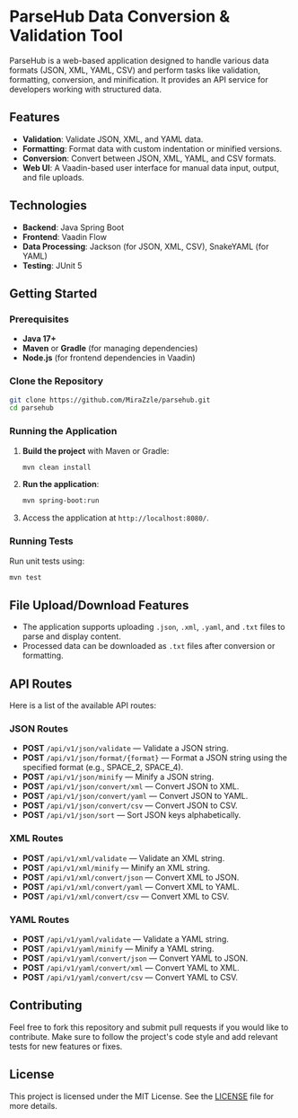 # ParseHub Data Conversion & Validation Tool

ParseHub is a web-based application designed to handle various data formats (JSON, XML, YAML, CSV) and perform tasks like validation, formatting, conversion, and minification. It provides an API service for developers working with structured data.

## Features

- **Validation**: Validate JSON, XML, and YAML data.
- **Formatting**: Format data with custom indentation or minified versions.
- **Conversion**: Convert between JSON, XML, YAML, and CSV formats.
- **Web UI**: A Vaadin-based user interface for manual data input, output, and file uploads.

## Technologies

- **Backend**: Java Spring Boot
- **Frontend**: Vaadin Flow
- **Data Processing**: Jackson (for JSON, XML, CSV), SnakeYAML (for YAML)
- **Testing**: JUnit 5

## Getting Started

### Prerequisites

- **Java 17+**
- **Maven** or **Gradle** (for managing dependencies)
- **Node.js** (for frontend dependencies in Vaadin)

### Clone the Repository

```bash
git clone https://github.com/MiraZzle/parsehub.git
cd parsehub
```

### Running the Application

1. **Build the project** with Maven or Gradle:

   ```bash
   mvn clean install
   ```

2. **Run the application**:

   ```bash
   mvn spring-boot:run
   ```

3. Access the application at `http://localhost:8080/`.

### Running Tests

Run unit tests using:

```bash
mvn test
```

## File Upload/Download Features

- The application supports uploading `.json`, `.xml`, `.yaml`, and `.txt` files to parse and display content.
- Processed data can be downloaded as `.txt` files after conversion or formatting.

## API Routes

Here is a list of the available API routes:

### JSON Routes

- **POST** `/api/v1/json/validate` — Validate a JSON string.
- **POST** `/api/v1/json/format/{format}` — Format a JSON string using the specified format (e.g., SPACE_2, SPACE_4).
- **POST** `/api/v1/json/minify` — Minify a JSON string.
- **POST** `/api/v1/json/convert/xml` — Convert JSON to XML.
- **POST** `/api/v1/json/convert/yaml` — Convert JSON to YAML.
- **POST** `/api/v1/json/convert/csv` — Convert JSON to CSV.
- **POST** `/api/v1/json/sort` — Sort JSON keys alphabetically.

### XML Routes

- **POST** `/api/v1/xml/validate` — Validate an XML string.
- **POST** `/api/v1/xml/minify` — Minify an XML string.
- **POST** `/api/v1/xml/convert/json` — Convert XML to JSON.
- **POST** `/api/v1/xml/convert/yaml` — Convert XML to YAML.
- **POST** `/api/v1/xml/convert/csv` — Convert XML to CSV.

### YAML Routes

- **POST** `/api/v1/yaml/validate` — Validate a YAML string.
- **POST** `/api/v1/yaml/minify` — Minify a YAML string.
- **POST** `/api/v1/yaml/convert/json` — Convert YAML to JSON.
- **POST** `/api/v1/yaml/convert/xml` — Convert YAML to XML.
- **POST** `/api/v1/yaml/convert/csv` — Convert YAML to CSV.

## Contributing

Feel free to fork this repository and submit pull requests if you would like to contribute. Make sure to follow the project's code style and add relevant tests for new features or fixes.

## License

This project is licensed under the MIT License. See the [LICENSE](LICENSE) file for more details.
